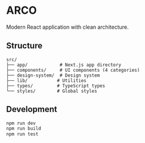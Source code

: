 # ARCO

Modern React application with clean architecture.

## Structure

```
src/
├── app/            # Next.js app directory
├── components/     # UI components (4 categories)
├── design-system/  # Design system
├── lib/           # Utilities
├── types/         # TypeScript types
└── styles/        # Global styles
```

## Development

```bash
npm run dev
npm run build
npm run test
```

